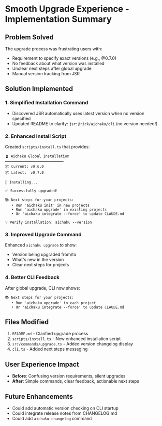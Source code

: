 # Smooth Upgrade Experience - Implementation Summary

## Problem Solved

The upgrade process was frustrating users with:

- Requirement to specify exact versions (e.g., @0.7.0)
- No feedback about what version was installed
- Unclear next steps after global upgrade
- Manual version tracking from JSR

## Solution Implemented

### 1. Simplified Installation Command

- Discovered JSR automatically uses latest version when no version specified
- Updated README to clarify: `jsr:@rick/aichaku/cli` (no version needed!)

### 2. Enhanced Install Script

Created `scripts/install.ts` that provides:

```
🪴 Aichaku Global Installation
━━━━━━━━━━━━━━━━━━━━━━━━━━━
📦 Current: v0.6.0
📦 Latest:  v0.7.0

🔄 Installing...

✅ Successfully upgraded!

📚 Next steps for your projects:
   • Run 'aichaku init' in new projects
   • Run 'aichaku upgrade' in existing projects
   • Or 'aichaku integrate --force' to update CLAUDE.md

💡 Verify installation: aichaku --version
```

### 3. Improved Upgrade Command

Enhanced `aichaku upgrade` to show:

- Version being upgraded from/to
- What's new in the version
- Clear next steps for projects

### 4. Better CLI Feedback

After global upgrade, CLI now shows:

```
📚 Next steps for your projects:
   • Run 'aichaku upgrade' in each project
   • Or 'aichaku integrate --force' to update CLAUDE.md
```

## Files Modified

1. `README.md` - Clarified upgrade process
2. `scripts/install.ts` - New enhanced installation script
3. `src/commands/upgrade.ts` - Added version changelog display
4. `cli.ts` - Added next steps messaging

## User Experience Impact

- **Before**: Confusing version requirements, silent upgrades
- **After**: Simple commands, clear feedback, actionable next steps

## Future Enhancements

- Could add automatic version checking on CLI startup
- Could integrate release notes from CHANGELOG.md
- Could add `aichaku changelog` command
